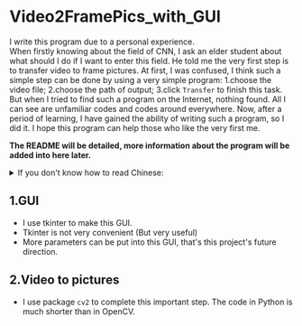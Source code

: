 # Video2FramePics_with_GUI
I write this program due to a personal experience.  
When firstly knowing about the field of CNN, I ask an elder student about what should I do if I want to enter this field. He told me the very first step is to transfer video to frame pictures. At first, I was confused, I think such a simple step can be done by using a very simple program: 1.choose the video file; 2.choose the path of output; 3.click <code>Transfer</code> to finish this task. But when I tried to find such a program on the Internet, nothing found. All I can see are unfamiliar codes and codes around everywhere.
Now, after a period of learning, I have gained the ability of writing such a program, so I did it. I hope this program can help those who like the very first me.

**The README will be detailed, more information about the program will be added into here later.**  
  
<details>
  <summary>If you don't know how to read Chinese:  </summary>
  <p>目前绝大多数的注释还是中文的，可能会对你的阅读造成影响；之后我将会上传中文、英文两个注释版本的py文件</p>  
</details>  
  
## 1.GUI  
* I use tkinter to make this GUI.
* Tkinter is not very convenient (But very useful)
* More parameters can be put into this GUI, that's this project's future direction.

## 2.Video to pictures
* I use package <code>cv2</code> to complete this important step. The code in Python is much shorter than in OpenCV.
